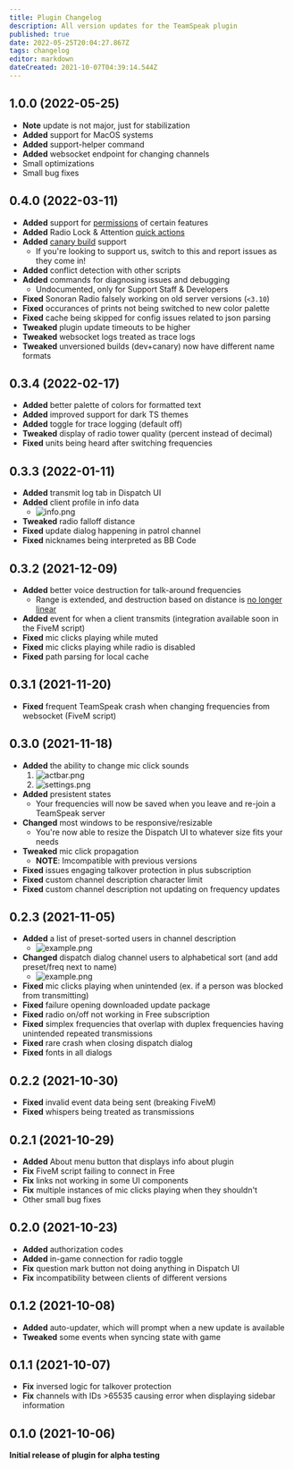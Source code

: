 ```yaml
---
title: Plugin Changelog
description: All version updates for the TeamSpeak plugin
published: true
date: 2022-05-25T20:04:27.867Z
tags: changelog
editor: markdown
dateCreated: 2021-10-07T04:39:14.544Z
---
```


## 1.0.0 (2022-05-25)

* **Note** update is not major, just for stabilization
* **Added** support for MacOS systems
* **Added** support-helper command
* **Added** websocket endpoint for changing channels
* Small optimizations
* Small bug fixes

## 0.4.0 (2022-03-11)

* **Added** support for [permissions](/tutorials/permissions) of certain features
* **Added** Radio Lock & Attention [quick actions](/tutorials/plugin-usage#unit-quick-actions)
* **Added** [canary build](/tutorials/install-plugin#canary-builds) support
  * If you're looking to support us, switch to this and report issues as they come in!
* **Added** conflict detection with other scripts
* **Added** commands for diagnosing issues and debugging
  * Undocumented, only for Support Staff & Developers
* **Fixed** Sonoran Radio falsely working on old server versions (`<3.10`)
* **Fixed** occurances of prints not being switched to new color palette
* **Fixed** cache being skipped for config issues related to json parsing
* **Tweaked** plugin update timeouts to be higher
* **Tweaked** websocket logs treated as trace logs
* **Tweaked** unversioned builds (dev+canary) now have different name formats

## 0.3.4 (2022-02-17)

* **Added** better palette of colors for formatted text
* **Added** improved support for dark TS themes
* **Added** toggle for trace logging (default off)
* **Tweaked** display of radio tower quality (percent instead of decimal)
* **Fixed** units being heard after switching frequencies

## 0.3.3 (2022-01-11)

* **Added** transmit log tab in Dispatch UI
* **Added** client profile in info data
  * ![info.png](https://i.imgur.com/aW0yogr.png)
* **Tweaked** radio falloff distance
* **Fixed** update dialog happening in patrol channel
* **Fixed** nicknames being interpreted as BB Code

## 0.3.2 (2021-12-09)

* **Added** better voice destruction for talk-around frequencies
  * Range is extended, and destruction based on distance is [no longer linear](https://i.imgur.com/XYtrelf.png)
* **Added** event for when a client transmits (integration available soon in the FiveM script)
* **Fixed** mic clicks playing while muted
* **Fixed** mic clicks playing while radio is disabled
* **Fixed** path parsing for local cache

## 0.3.1 (2021-11-20)

* **Fixed** frequent TeamSpeak crash when changing frequencies from websocket (FiveM script)

## 0.3.0 (2021-11-18)

* **Added** the ability to change mic click sounds
  1. ![actbar.png](https://i.imgur.com/z2u3Vox.png)
  2. ![settings.png](https://i.imgur.com/fWPQZDn.png)
* **Added** presistent states
  * Your frequencies will now be saved when you leave and re-join a TeamSpeak server
* **Changed** most windows to be responsive/resizable
	* You're now able to resize the Dispatch UI to whatever size fits your needs
* **Tweaked** mic click propagation
  * **NOTE**: Imcompatible with previous versions
* **Fixed** issues engaging talkover protection in plus subscription
* **Fixed** custom channel description character limit
* **Fixed** custom channel description not updating on frequency updates

## 0.2.3 (2021-11-05)

* **Added** a list of preset-sorted users in channel description
  * ![example.png](https://i.imgur.com/Xlnjy04.png)
* **Changed** dispatch dialog channel users to alphabetical sort (and add preset/freq next to name)
  * ![example.png](https://i.imgur.com/KEG6akK.png)
* **Fixed** mic clicks playing when unintended (ex. if a person was blocked from transmitting)
* **Fixed** failure opening downloaded update package
* **Fixed** radio on/off not working in Free subscription
* **Fixed** simplex frequencies that overlap with duplex frequencies having unintended repeated transmissions
* **Fixed** rare crash when closing dispatch dialog
* **Fixed** fonts in all dialogs

## 0.2.2 (2021-10-30)

* **Fixed** invalid event data being sent (breaking FiveM)
* **Fixed** whispers being treated as transmissions

## 0.2.1 (2021-10-29)

* **Added** About menu button that displays info about plugin
* **Fix** FiveM script failing to connect in Free
* **Fix** links not working in some UI components
* **Fix** multiple instances of mic clicks playing when they shouldn't
* Other small bug fixes

## 0.2.0 (2021-10-23)

* **Added** authorization codes
* **Added** in-game connection for radio toggle
* **Fix** question mark button not doing anything in Dispatch UI
* **Fix** incompatibility between clients of different versions

## 0.1.2 (2021-10-08)

* **Added** auto-updater, which will prompt when a new update is available
* **Tweaked** some events when syncing state with game

## 0.1.1 (2021-10-07)

* **Fix** inversed logic for talkover protection
* **Fix** channels with IDs >65535 causing error when displaying sidebar information

## 0.1.0 (2021-10-06)

**Initial release of plugin for alpha testing**
